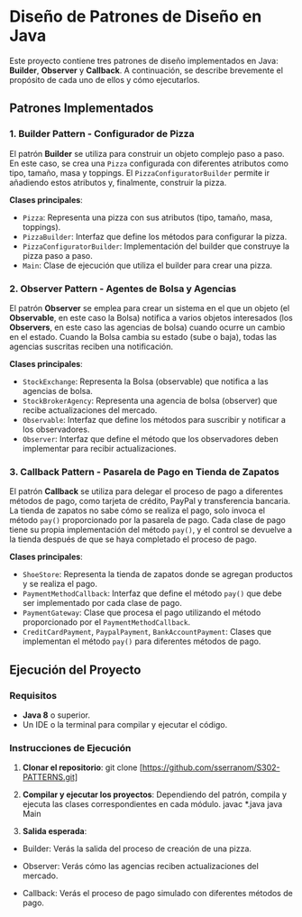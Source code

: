 # Diseño de Patrones de Diseño en Java

Este proyecto contiene tres patrones de diseño implementados en Java: **Builder**, **Observer** y **Callback**. A continuación, se describe brevemente el propósito de cada uno de ellos y cómo ejecutarlos.

## Patrones Implementados

### 1. **Builder Pattern** - **Configurador de Pizza**
El patrón **Builder** se utiliza para construir un objeto complejo paso a paso. En este caso, se crea una `Pizza` configurada con diferentes atributos como tipo, tamaño, masa y toppings. El `PizzaConfiguratorBuilder` permite ir añadiendo estos atributos y, finalmente, construir la pizza.

**Clases principales**:
- `Pizza`: Representa una pizza con sus atributos (tipo, tamaño, masa, toppings).
- `PizzaBuilder`: Interfaz que define los métodos para configurar la pizza.
- `PizzaConfiguratorBuilder`: Implementación del builder que construye la pizza paso a paso.
- `Main`: Clase de ejecución que utiliza el builder para crear una pizza.

### 2. **Observer Pattern** - **Agentes de Bolsa y Agencias**
El patrón **Observer** se emplea para crear un sistema en el que un objeto (el **Observable**, en este caso la Bolsa) notifica a varios objetos interesados (los **Observers**, en este caso las agencias de bolsa) cuando ocurre un cambio en el estado. Cuando la Bolsa cambia su estado (sube o baja), todas las agencias suscritas reciben una notificación.

**Clases principales**:
- `StockExchange`: Representa la Bolsa (observable) que notifica a las agencias de bolsa.
- `StockBrokerAgency`: Representa una agencia de bolsa (observer) que recibe actualizaciones del mercado.
- `Observable`: Interfaz que define los métodos para suscribir y notificar a los observadores.
- `Observer`: Interfaz que define el método que los observadores deben implementar para recibir actualizaciones.

### 3. **Callback Pattern** - **Pasarela de Pago en Tienda de Zapatos**
El patrón **Callback** se utiliza para delegar el proceso de pago a diferentes métodos de pago, como tarjeta de crédito, PayPal y transferencia bancaria. La tienda de zapatos no sabe cómo se realiza el pago, solo invoca el método `pay()` proporcionado por la pasarela de pago. Cada clase de pago tiene su propia implementación del método `pay()`, y el control se devuelve a la tienda después de que se haya completado el proceso de pago.

**Clases principales**:
- `ShoeStore`: Representa la tienda de zapatos donde se agregan productos y se realiza el pago.
- `PaymentMethodCallback`: Interfaz que define el método `pay()` que debe ser implementado por cada clase de pago.
- `PaymentGateway`: Clase que procesa el pago utilizando el método proporcionado por el `PaymentMethodCallback`.
- `CreditCardPayment`, `PaypalPayment`, `BankAccountPayment`: Clases que implementan el método `pay()` para diferentes métodos de pago.

## Ejecución del Proyecto

### Requisitos
- **Java 8** o superior.
- Un IDE o la terminal para compilar y ejecutar el código.

### Instrucciones de Ejecución

1. **Clonar el repositorio**:
git clone [https://github.com/sserranom/S302-PATTERNS.git]

2. **Compilar y ejecutar los proyectos**:
 Dependiendo del patrón, compila y ejecuta las clases correspondientes en cada módulo.
javac *.java
java Main

3. **Salida esperada**:
- Builder: Verás la salida del proceso de creación de una pizza.

- Observer: Verás cómo las agencias reciben actualizaciones del mercado.

- Callback: Verás el proceso de pago simulado con diferentes métodos de pago.



